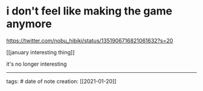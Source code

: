 # i don't feel like making the game anymore
https://twitter.com/nobu_hibiki/status/1351906716821061632?s=20

[[january interesting thing]]

it's no longer interesting

___
tags: #
date of note creation: [[2021-01-20]]

